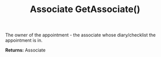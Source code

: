 ﻿---
uid: crmscript_ref_NSAppointmentEntity_GetAssociate
title: Associate GetAssociate()
intellisense: NSAppointmentEntity.GetAssociate
keywords: NSAppointmentEntity, GetAssociate
so.topic: reference
---

The owner of the appointment - the associate whose diary/checklist the appointment is in.

**Returns:** Associate



